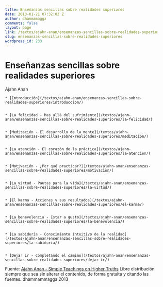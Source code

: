 ```yaml
---
title: Enseñanzas sencillas sobre realidades superiores
date: 2013-01-21 07:32:03 Z
author: dhammamagga
comments: false
layout: page
link: /textos/ajahn-anan/ensenanzas-sencillas-sobre-realidades-superiores/
slug: ensenanzas-sencillas-sobre-realidades-superiores
wordpress_id: 233
---
```


# Enseñanzas sencillas sobre realidades superiores




Ajahn Anan<!-- more -->







	
    * [Introducción](/textos/ajahn-anan/ensenanzas-sencillas-sobre-realidades-superiores/introduccion/)

	
    * [La felicidad - Mas allá del sufrimiento](/textos/ajahn-anan/ensenanzas-sencillas-sobre-realidades-superiores/la-felicidad/)

	
    * [Meditación - El desarrollo de la mente](/textos/ajahn-anan/ensenanzas-sencillas-sobre-realidades-superiores/meditacion/)

	
    * [La atención - El corazón de la práctica](/textos/ajahn-anan/ensenanzas-sencillas-sobre-realidades-superiores/la-atencion/)

	
    * [Motivación - ¿Por qué practicar?](/textos/ajahn-anan/ensenanzas-sencillas-sobre-realidades-superiores/motivacion/)

	
    * [La virtud - Pautas para la vida](/textos/ajahn-anan/ensenanzas-sencillas-sobre-realidades-superiores/la-virtud/)

	
    * [El karma - Acciones y sus resultados](/textos/ajahn-anan/ensenanzas-sencillas-sobre-realidades-superiores/el-karma/)

	
    * [La benevolencia - Estar a gusto](/textos/ajahn-anan/ensenanzas-sencillas-sobre-realidades-superiores/la-benevolencia/)

	
    * [La sabiduría - Conocimiento intuitivo de la realidad](/textos/ajahn-anan/ensenanzas-sencillas-sobre-realidades-superiores/la-sabiduria/)

	
    * [Dejar ir - Completando el camino](/textos/ajahn-anan/ensenanzas-sencillas-sobre-realidades-superiores/dejar-ir/)



<!-- more -->


Fuente: [Ajahn Anan - Simple Teachings on Higher Truths](http://www.watmarpjan.org/en/en-book-cds.html)
Libre distribución siempre que sea sin alterar el contenido, de forma gratuita y citando las fuentes.
dhammammagga 2013
